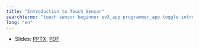 ```yaml
---
title: "Introduction to Touch Sensor"
searchterms: "touch sensor beginner ev3_app programmer_app toggle introduction_to_touch_sensor"
lang: "en"
---
```



     
 <ul>
 <li class="ng-binding">Slides:
 <a href="translations/en-us/tablet/beginner/Touch.pptx">PPTX</a>,
 <a href="translations/en-us/tablet/beginner/Touch.pdf">PDF</a>
 </li>
 </ul>
